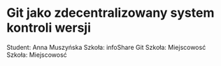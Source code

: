 # Git jako zdecentralizowany system kontroli wersji

Student: Anna Muszyńska
Szkoła: infoShare
Git
Szkoła:
Miejscowosć
Szkoła:
Miejscowosć
